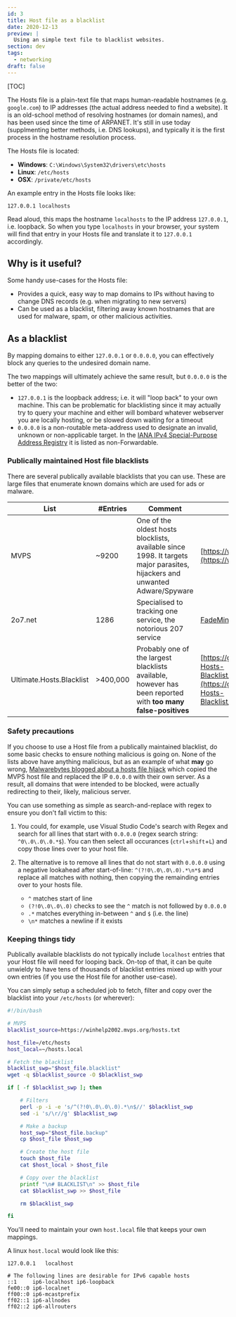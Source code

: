 ```yaml
---
id: 3
title: Host file as a blacklist
date: 2020-12-13
preview: |
  Using an simple text file to blacklist websites.
section: dev
tags:
  - networking
draft: false
---
```


[TOC]

The Hosts file is a plain-text file that maps human-readable hostnames (e.g. `google.com`) to IP addresses (the actual address needed to find a website).
It is an old-school method of resolving hostnames (or domain names), and has been used since the time of ARPANET.
It's still in use today (supplmenting better methods, i.e. DNS lookups), and typically it is the first process in the hostname resolution process.

The Hosts file is located:

- **Windows**: `C:\Windows\System32\drivers\etc\hosts`
- **Linux**: `/etc/hosts`
- **OSX**: `/private/etc/hosts`

An example entry in the Hosts file looks like:

```
127.0.0.1 localhosts
```

Read aloud, this maps the hostname `localhosts` to the IP address `127.0.0.1`, i.e. loopback. So when you type `localhosts` in your browser, your system will
find that entry in your Hosts file and translate it to `127.0.0.1` accordingly.

## Why is it useful?

Some handy use-cases for the Hosts file:

- Provides a quick, easy way to map domains to IPs without having to change DNS records (e.g. when migrating to new servers)
- Can be used as a blacklist, filtering away known hostnames that are used for malware, spam, or other malicious activities.

## As a blacklist

By mapping domains to either `127.0.0.1` or `0.0.0.0`, you can effectively block any queries to the undesired domain name.

The two mappings will ultimately achieve the same result, but `0.0.0.0` is the better of the two:

- `127.0.0.1` is the loopback address; i.e. it will "loop back" to your own machine. This can be problematic for blacklisting since it may actually try to query your machine and either will bombard whatever webserver you are locally hosting, or be slowed down waiting for a timeout
- `0.0.0.0` is a non-routable meta-address used to designate an invalid, unknown or non-applicable target. In the [IANA IPv4 Special-Purpose Address Registry](https://www.iana.org/assignments/iana-ipv4-special-registry/iana-ipv4-special-registry.xhtml) it is listed as non-Forwardable.

### Publically maintained Host file blacklists

There are several publically available blacklists that you can use. These are large files that enumerate known domains which are used for ads or malware.

| List                     | #Entries | Comment                                                                                                                     | Source                                                                                                                                               |
|--------------------------|----------|-----------------------------------------------------------------------------------------------------------------------------|------------------------------------------------------------------------------------------------------------------------------------------------------|
| MVPS                     | ~9200    | One of the oldest hosts blocklists, available since 1998. It targets major parasites, hijackers and unwanted Adware/Spyware | [https://winhelp2002.mvps.org/](https://winhelp2002.mvps.org/)                                                                                       |
| 2o7.net                  | 1286     | Specialised to tracking one service, the notorious 207 service                                                              | [FadeMind's Repo](https://github.com/FadeMind/hosts.extras), [List](https://raw.githubusercontent.com/FadeMind/hosts.extras/master/add.2o7Net/hosts) |
| Ultimate.Hosts.Blacklist | >400,000 | Probably one of the largest blacklists available, however has been reported with **too many false-positives**               | [https://github.com/Ultimate-Hosts-Blacklist/Ultimate.Hosts.Blacklist](https://github.com/Ultimate-Hosts-Blacklist/Ultimate.Hosts.Blacklist)         |

### Safety precautions

If you choose to use a Host file from a publically maintained blacklist, do some basic checks to ensure nothing malicious is going on. None of the lists above have anything malicious, but as an example of what **may** go wrong, [Malwarebytes blogged about a hosts file hijack](https://blog.malwarebytes.com/cybercrime/2016/09/hosts-file-hijacks/) which copied the MVPS host file and replaced the IP `0.0.0.0` with their own server. As a result, all domains that were intended to be blocked, were actually redirecting to their, likely, malicious server.

You can use something as simple as search-and-replace with regex to ensure you don't fall victim to this:

1. You could, for example, use Visual Studio Code's search with Regex and search for all lines that start with `0.0.0.0` (regex search string: `^0\.0\.0\.0.*$`). You can then select all occurances (`ctrl`+`shift`+`L`) and copy those lines over to your host file.

2. The alternative is to remove all lines that do not start with `0.0.0.0` using a negative lookahead after start-of-line: `^(?!0\.0\.0\.0).*\n*$` and replace all matches with nothing, then copying the remainding entries over to your hosts file.

    - `^` matches start of line
    - `(?!0\.0\.0\.0)` checks to see the `^` match is not followed by `0.0.0.0`
    - `.*` matches everything in-between `^` and `$` (i.e. the line)
    - `\n*` matches a newline if it exists


### Keeping things tidy

Publically available blacklists do not typically include `localhost` entries that your Host file will need for looping back.
On-top of that, it can be quite unwieldy to have tens of thousands of blacklist entries mixed up with your own entries (if you use the Host file for another use-case).

You can simply setup a scheduled job to fetch, filter and copy over the blacklist into your `/etc/hosts` (or wherever):

``` bash
#!/bin/bash

# MVPS
blacklist_source=https://winhelp2002.mvps.org/hosts.txt

host_file=/etc/hosts
host_local=~/hosts.local

# Fetch the blacklist
blacklist_swp="$host_file.blacklist"
wget -q $blacklist_source -O $blacklist_swp

if [ -f $blacklist_swp ]; then

    # Filters
    perl -p -i -e 's/^(?!0\.0\.0\.0).*\n$//' $blacklist_swp
    sed -i 's/\r//g' $blacklist_swp

    # Make a backup
    host_swp="$host_file.backup"
    cp $host_file $host_swp

    # Create the host file
    touch $host_file
    cat $host_local > $host_file

    # Copy over the blacklist
    printf "\n# BLACKLIST\n" >> $host_file
    cat $blacklist_swp >> $host_file

    rm $blacklist_swp

fi
```

You'll need to maintain your own `host.local` file that keeps your own mappings.

A linux `host.local` would look like this:

```
127.0.0.1	localhost

# The following lines are desirable for IPv6 capable hosts
::1     ip6-localhost ip6-loopback
fe00::0 ip6-localnet
ff00::0 ip6-mcastprefix
ff02::1 ip6-allnodes
ff02::2 ip6-allrouters
```
